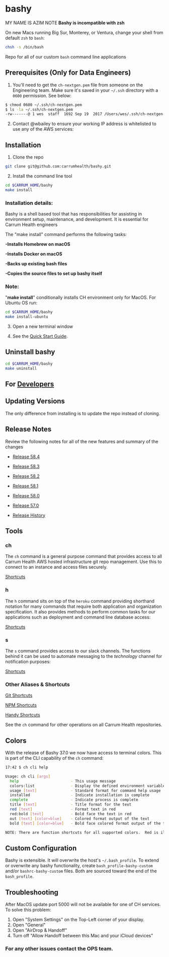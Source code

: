 # bashy
MY NAME IS AZIM
NOTE **Bashy is incompatible with zsh**

On new Macs running Big Sur, Monterey, or Ventura, change your shell from default `zsh` to `bash`:

```sh
chsh -s /bin/bash
``````

Repo for all of our custom `bash` command line applications

## Prerequisites (Only for Data Engineers)

1. You'll need to get the `ch-nextgen.pem` file from someone on the Engineering team. Make sure
   it's saved in your `~/.ssh` directory with a `0600` permission. See below:

```sh
$ chmod 0600 ~/.ssh/ch-nextgen.pem
$ ls -la ~/.ssh/ch-nextgen.pem
-rw-------@ 1 wes  staff  1692 Sep 19  2017 /Users/wes/.ssh/ch-nextgen.pem
```

2. Contact @wbailey to ensure your working IP address is whitelisted to use any of the AWS services:

## Installation

1. Clone the repo

```sh
git clone git@github.com:carrumhealth/bashy.git
```

2. Install the command line tool

```sh
cd $CARRUM_HOME/bashy
make install
```
### Installation details:
Bashy is a shell based tool that has responsibilities for assisting in environment setup, maintenance, and development. It is essential for Carrum Health engineers


The "make install" command performs the following tasks:

**-Installs Homebrew on macOS**

**-Installs Docker on macOS**

**-Backs up existing bash files**

**-Copies the source files to set up bashy itself**


### Note:

"**make install**" conditionally installs CH environment only for MacOS.
For Ubuntu OS run:

```sh
cd $CARRUM_HOME/bashy
make install-ubuntu
```

3. Open a new terminal window

4. See the [Quick Start Guide](docs/quick-start-guide.md).

## Uninstall bashy

```sh
cd $CARRUM_HOME/bashy
make uninstall
```

## For [Developers](docs/developer.md)


## Updating Versions

The only difference from installing is to update the repo instead of cloning.

## Release Notes

Review the following notes for all of the new features and summary of the changes

- [Release 58.4](docs/releases/58.4.md)

- [Release 58.3](docs/releases/58.3.md)

- [Release 58.2](docs/releases/58.2.md)

- [Release 58.1](docs/releases/58.0.md)

- [Release 58.0](docs/releases/58.0.md)

- [Release 57.0](docs/releases/57.0.md)

- [Release History](docs/releases)

## Tools

### ch

The `ch` command is a general purpose command that provides access to all Carrum Health AWS hosted
infrastructure git repo management. Use this to connect to an instance and access files securely.

[Shortcuts](docs/ch-shortcuts.md)

### h

The `h` command sits on top of the `heroku` command providing shorthand notation for many commands
that require both application and organization specification. It also provides methods to perform
common tasks for our applications such as deployment and command line database access:

[Shortcuts](docs/h-shortcuts.md)

### s

The `s` command provides access to our slack channels. The functions behind it can be used to
automate messaging to the _technology_ channel for notification purposes:

[Shortcuts](docs/s-shortcuts.md)

### Other Aliases & Shortcuts

[Git Shortcuts](docs/git-shortcuts.md)

[NPM Shortcuts](docs/npm-shortcuts.md)

[Handy Shortcuts](docs/handy-shortcuts.md)

See the `ch` command for other operations on all Carrum Health repositories.

## Colors

With the release of Bashy 37.0 we now have access to terminal colors. This is part of the CLI
capability of the `ch` command:

```sh
17:42 $ ch cli help

Usage: ch cli [args]
  help                       - This usage message
  colors:list                - Display the defined environment variables and supported colors
  usage [text]               - Standard format for command help usage
  installed                  - Indicate installation is complete
  complete                   - Indicate process is complete
  title [text]               - Title format for the text
  red [text]                 - Format text in red
  red:bold [text]            - Bold face the text in red
  out [text] [color=blue]    - Colored format output of the text
  bold [text] [color=blue]   - Bold face colored format output of the text

NOTE: There are function shortcuts for all supported colors.  Red is illustrated for brevity

```

## Custom Configuration

Bashy is extensible. It will overwrite the host's `~/.bash_profile`. To extend or overwrite any
bashy functionality, create `bash_profile-bashy-custom` and/or `bashrc-bashy-custom` files. Both
are sourced toward the end of the `bash_profile`.

## Troubleshooting

After MacOS update port 5000 will not be available for one of CH services.
To solve this problem:
1. Open "System Settings" on the Top-Left corner of your display.
2. Open "General"
3. Open "AirDrop & Handoff"
4. Turn off "Allow Handoff between this Mac and your iCloud devices"

### For any other issues contact the OPS team.
